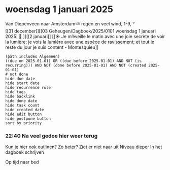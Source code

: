 # woensdag 1 januari 2025

Van Diepenveen naar Amsterdam⛅ regen en veel wind, 1-9, °<br>[[31 december]][[03 Geheugen/Dagboek/2025/0101 woensdag 1 januari 2025| 📓 ]][[2 januari]]
[[☀️ Je m’éveille le matin avec une joie secrète de voir la lumière; je vois la lumière avec une espèce de ravissement; et tout le reste du jour je suis content - Montesquieu]]
```tasks
(path includes Algemeen)
((due on 2025-01-01) OR ((due before 2025-01-01) AND NOT (is recurring))) AND NOT (done before 2025-01-01) AND NOT (created 2025-01-01)
# not done
hide due date
hide start date
hide recurrence rule
hide tags
hide backlink
hide done date
hide task count
hide created date
hide edit button
hide postpone button 
sort by priority 
```
### 22:40 Na veel gedoe hier weer terug  
Kun je hier ook outlinen?
	Zo beter?
	Ziet er niet naar uit
		Niveau dieper
In het dagboek schrijven 

Op tijd naar bed